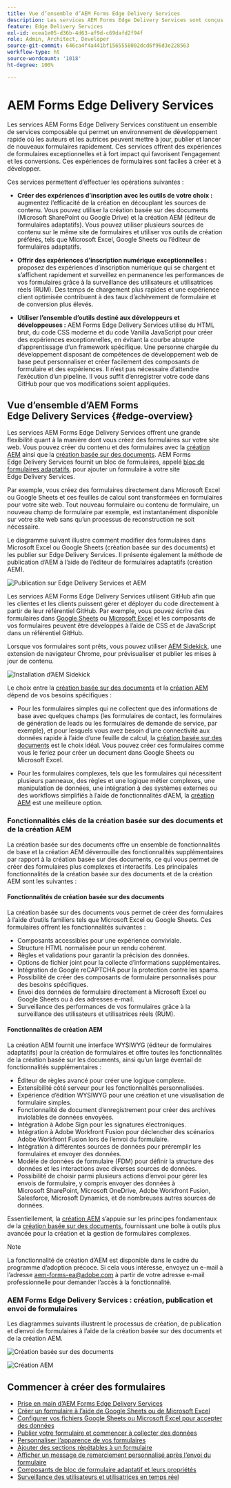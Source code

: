 ```yaml
---
title: Vue d’ensemble d’AEM Forms Edge Delivery Services
description: Les services AEM Forms Edge Delivery Services sont conçus pour des performances optimales, vous permettant d’envisager l’avenir de la collecte de données et de l’interaction client rationalisées.
feature: Edge Delivery Services
exl-id: ecea1e05-d36b-4d63-af9d-c69dafd2f94f
role: Admin, Architect, Developer
source-git-commit: 646ca4f4a441bf1565558002dcd6f96d3e228563
workflow-type: ht
source-wordcount: '1018'
ht-degree: 100%

---
```


# AEM Forms Edge Delivery Services

Les services AEM Forms Edge Delivery Services constituent un ensemble de services composable qui permet un environnement de développement rapide où les auteurs et les autrices peuvent mettre à jour, publier et lancer de nouveaux formulaires rapidement. Ces services offrent des expériences de formulaires exceptionnelles et à fort impact qui favorisent l’engagement et les conversions. Ces expériences de formulaires sont faciles à créer et à développer.

Ces services permettent d’effectuer les opérations suivantes :

* **Créer des expériences d’inscription avec les outils de votre choix :** augmentez l’efficacité de la création en découplant les sources de contenu. Vous pouvez utiliser la création basée sur des documents (Microsoft SharePoint ou Google Drive) et la création AEM (éditeur de formulaires adaptatifs). Vous pouvez utiliser plusieurs sources de contenu sur le même site de formulaires et utiliser vos outils de création préférés, tels que Microsoft Excel, Google Sheets ou l’éditeur de formulaires adaptatifs.

* **Offrir des expériences d’inscription numérique exceptionnelles :** proposez des expériences d’inscription numérique qui se chargent et s’affichent rapidement et surveillez en permanence les performances de vos formulaires grâce à la surveillance des utilisateurs et utilisatrices réels (RUM). Des temps de chargement plus rapides et une expérience client optimisée contribuent à des taux d’achèvement de formulaire et de conversion plus élevés.

* **Utiliser l’ensemble d’outils destiné aux développeurs et développeuses :** AEM Forms Edge Delivery Services utilise du HTML brut, du code CSS moderne et du code Vanilla JavaScript pour créer des expériences exceptionnelles, en évitant la courbe abrupte d’apprentissage d’un framework spécifique. Une personne chargée du développement disposant de compétences de développement web de base peut personnaliser et créer facilement des composants de formulaire et des expériences. Il n’est pas nécessaire d’attendre l’exécution d’un pipeline. Il vous suffit d’enregistrer votre code dans GitHub pour que vos modifications soient appliquées.

## Vue d’ensemble d’AEM Forms Edge Delivery Services {#edge-overview}

Les services AEM Forms Edge Delivery Services offrent une grande flexibilité quant à la manière dont vous créez des formulaires sur votre site web. Vous pouvez créer du contenu et des formulaires avec la [création AEM](/help/forms/creating-adaptive-form-core-components.md) ainsi que la [création basée sur des documents](/help/edge/docs/forms/create-forms.md). AEM Forms Edge Delivery Services fournit un bloc de formulaires, appelé [bloc de formulaires adaptatifs](/help/edge/docs/forms/create-forms.md), pour ajouter un formulaire à votre site Edge Delivery Services.

Par exemple, vous créez des formulaires directement dans Microsoft Excel ou Google Sheets et ces feuilles de calcul sont transformées en formulaires pour votre site web. Tout nouveau formulaire ou contenu de formulaire, un nouveau champ de formulaire par exemple, est instantanément disponible sur votre site web sans qu’un processus de reconstruction ne soit nécessaire.

Le diagramme suivant illustre comment modifier des formulaires dans Microsoft Excel ou Google Sheets (création basée sur des documents) et les publier sur Edge Delivery Services. Il présente également la méthode de publication d’AEM à l’aide de l’éditeur de formulaires adaptatifs (création AEM).

![Publication sur Edge Delivery Services et AEM](/help/edge/assets/AEM-forms-with-EDS-publishing.png)

Les services AEM Forms Edge Delivery Services utilisent GitHub afin que les clientes et les clients puissent gérer et déployer du code directement à partir de leur référentiel GitHub. Par exemple, vous pouvez écrire des formulaires dans [Google Sheets](/help/edge/docs/forms/create-forms.md) ou [Microsoft Excel](/help/edge/docs/forms/create-forms.md) et les composants de vos formulaires peuvent être développés à l’aide de CSS et de JavaScript dans un référentiel GitHub.

Lorsque vos formulaires sont prêts, vous pouvez utiliser [AEM Sidekick](/help/edge/docs/forms/tutorial.md#preview-and-publish-your-content), une extension de navigateur Chrome, pour prévisualiser et publier les mises à jour de contenu.

![Installation d’AEM Sidekick](/help/edge/assets/aem-sidekick-preview-publish-forms.png)

Le choix entre la [création basée sur des documents](#document-based-authoring-features) et la [création AEM](#aem-authoring-features) dépend de vos besoins spécifiques :

* Pour les formulaires simples qui ne collectent que des informations de base avec quelques champs (les formulaires de contact, les formulaires de génération de leads ou les formulaires de demande de service, par exemple), et pour lesquels vous avez besoin d’une connectivité aux données rapide à l’aide d’une feuille de calcul, la [création basée sur des documents](#document-based-authoring-features) est le choix idéal. Vous pouvez créer ces formulaires comme vous le feriez pour créer un document dans Google Sheets ou Microsoft Excel.

* Pour les formulaires complexes, tels que les formulaires qui nécessitent plusieurs panneaux, des règles et une logique métier complexes, une manipulation de données, une intégration à des systèmes externes ou des workflows simplifiés à l’aide de fonctionnalités d’AEM, la [création AEM](#aem-authoring-features) est une meilleure option.


### Fonctionnalités clés de la création basée sur des documents et de la création AEM

La création basée sur des documents offre un ensemble de fonctionnalités de base et la création AEM déverrouille des fonctionnalités supplémentaires par rapport à la création basée sur des documents, ce qui vous permet de créer des formulaires plus complexes et interactifs. Les principales fonctionnalités de la création basée sur des documents et de la création AEM sont les suivantes :

#### Fonctionnalités de création basée sur des documents

La création basée sur des documents vous permet de créer des formulaires à l’aide d’outils familiers tels que Microsoft Excel ou Google Sheets. Ces formulaires offrent les fonctionnalités suivantes :

* Composants accessibles pour une expérience conviviale.
* Structure HTML normalisée pour un rendu cohérent.
* Règles et validations pour garantir la précision des données.
* Options de fichier joint pour la collecte d’informations supplémentaires.
* Intégration de Google reCAPTCHA pour la protection contre les spams.
* Possibilité de créer des composants de formulaire personnalisés pour des besoins spécifiques.
* Envoi des données de formulaire directement à Microsoft Excel ou Google Sheets ou à des adresses e-mail.
* Surveillance des performances de vos formulaires grâce à la surveillance des utilisateurs et utilisatrices réels (RUM).

#### Fonctionnalités de création AEM

La création AEM fournit une interface WYSIWYG (éditeur de formulaires adaptatifs) pour la création de formulaires et offre toutes les fonctionnalités de la création basée sur les documents, ainsi qu’un large éventail de fonctionnalités supplémentaires :

* Éditeur de règles avancé pour créer une logique complexe.
* Extensibilité côté serveur pour les fonctionnalités personnalisées.
* Expérience d’édition WYSIWYG pour une création et une visualisation de formulaire simples.
* Fonctionnalité de document d’enregistrement pour créer des archives inviolables de données envoyées.
* Intégration à Adobe Sign pour les signatures électroniques.
* Intégration à Adobe Workfront Fusion pour déclencher des scénarios Adobe Workfront Fusion lors de l’envoi du formulaire.
* Intégration à différentes sources de données pour préremplir les formulaires et envoyer des données.
* Modèle de données de formulaire (FDM) pour définir la structure des données et les interactions avec diverses sources de données.
* Possibilité de choisir parmi plusieurs actions d’envoi pour gérer les envois de formulaire, y compris envoyer des données à Microsoft SharePoint, Microsoft OneDrive, Adobe Workfront Fusion, Salesforce, Microsoft Dynamics, et de nombreuses autres sources de données.

Essentiellement, la [création AEM](/help/forms/creating-adaptive-form-core-components.md) s’appuie sur les principes fondamentaux de la [création basée sur des documents](/help/edge/docs/forms/create-forms.md), fournissant une boîte à outils plus avancée pour la création et la gestion de formulaires complexes.

>[!NOTE]
>
>
> La fonctionnalité de création d’AEM est disponible dans le cadre du programme d’adoption précoce. Si cela vous intéresse, envoyez un e-mail à l’adresse aem-forms-ea@adobe.com à partir de votre adresse e-mail professionnelle pour demander l’accès à la fonctionnalité.

### AEM Forms Edge Delivery Services : création, publication et envoi de formulaires

Les diagrammes suivants illustrent le processus de création, de publication et d’envoi de formulaires à l’aide de la création basée sur des documents et de la création AEM.

![Création basée sur des documents](/help/edge/assets/document-based-authoring-workflow.png)

![Création AEM](/help/edge/assets/aem-authoring-workflow.png)

## Commencer à créer des formulaires

* [Prise en main d’AEM Forms Edge Delivery Services](/help/edge/docs/forms/tutorial.md)
* [Créer un formulaire à l’aide de Google Sheets ou de Microsoft Excel](/help/edge/docs/forms/create-forms.md)
* [Configurer vos fichiers Google Sheets ou Microsoft Excel pour accepter des données](/help/edge/docs/forms/submit-forms.md)
* [Publier votre formulaire et commencer à collecter des données](/help/edge/docs/forms/publish-forms.md)
* [Personnaliser l’apparence de vos formulaires](/help/edge/docs/forms/style-theme-forms.md)
* [Ajouter des sections répétables à un formulaire](/help/edge/docs/forms/repeatable-forms.md)
* [Afficher un message de remerciement personnalisé après l’envoi du formulaire](/help/edge/docs/forms/thank-you-page-form.md)
* [Composants de bloc de formulaire adaptatif et leurs propriétés](/help/edge/docs/forms/form-components.md)
* [Surveillance des utilisateurs et utilisatrices en temps réel](https://www.aem.live/developer/rum#authentication)

<!-- 

## Start creating forms

<div>

  <style>
    .card-container {
        width: calc(33.33% - 10px);;
        margin: 5px;
        border: 1px solid #ccc;
        border-radius: 5px;
        padding: 5px;
        box-sizing: border-box;
        transition: background-color 0.3s ease; /* Adding transition effect */
    }
    .card-container:hover {
        background-color: #f0f0f0; /* Changing background color on hover */
    }
</style>

<div style="display: flex; flex-wrap: wrap; justify-content: space-between; margin: -5px;">
    <div class="card-container">
        <a href="/help/edge/docs/forms/create-forms.md">
            <img src="/help/edge/assets/smock_devices_18_n.svg" alt="Create a form using eds forms" style="border-radius: 5px;"> </b>
            <br><b style="margin-top: 5px;">Create a form using Google Sheets or Microsoft Excel</b>
        </a>
        <p>Create forms that load and render quickly and automatically reflows on mobile devices.</p>
    </div>
    <div class="card-container">
        <a href="/help/edge/docs/forms/create-forms.md#manually-configure-a-spreadsheet-to-accept-data">   
            <img src="/help/edge/assets/smock_platformdatamapping_18_n.svg" alt="Submit form" alt="Use Form Fragments in an EDS Form" style="border-radius: 5px;"> </b>
            <br><b style="margin-top: 5px;">Submit form to spreadsheet</b>
        </a>
        <p>Submit forms directly to your Microsoft Excel or Google Sheets.</p>
    </div>
     <div class="card-container">
        <a href="/help/edge/docs/forms/style-theme-forms.md">
            <img src="/help/edge/assets/smock_imageautomode_18_N.svg" alt="Apply styles or themes to an eds form" style="border-radius: 5px;"> </b>
            <br><b style="margin-top: 5px;">Customize a theme</b>
        </a>
        <p>Create a consistent brand image by applying the same theme across forms.</p>
    </div>
      <div class="card-container">
        <a href="/help/edge/docs/forms/validate-forms.md">
            <img src="/help/edge/assets/smock_condition_18_n.svg" alt="Add validations to form fields" style="border-radius: 5px;"> </b>
            <br><b style="margin-top: 5px;">Apply field validations</b>
        </a>
        <p>Reduce errors and frustration by checking form inputs for proper formatting.</p>
    </div> 
            <div class="card-container">
        <a href="/help/edge/docs/forms/rules-forms.md">
            <img src="/help/edge/assets/smock_documentfragment_18_n.svg" alt="Use rules to add dynamic behaviour to a form" style="border-radius: 5px;"> </b>
            <br><b style="margin-top: 5px;">Use rules to add dynamic behaviour to a form</b>
        </a>
        <p>Reuse preconfigured fragments across multiple forms.</p>
    </div>
    <div class="card-container">
        <a href="/help/edge/docs/forms/translate-forms.md">  
            <img src="/help/edge/assets/smock_abc_18_n.svg" alt="Translate an EDS Form" style="border-radius: 5px;"> </b>
            <br><b style="margin-top: 5px;">Translate a form</b>
        </a>
        <p>Extend the reach of your forms while keeping costs in check.</p>
    </div>
    <div class="card-container">
        <a href="/help/edge/docs/forms/repeatable-forms.md">  
            <img src="/help/edge/assets/smock_addto_18_n.svg" alt="Add repeatable sections to an EDS Form" style="border-radius: 5px;"> </b>
            <br><b style="margin-top: 5px;">Add repeatable sections</b>
        </a>
        <p>Effortlessly create and add repeatable sections to a form.</p>
    </div>
    <div class="card-container">
        <a href="/help/edge/docs/forms/custom-components-forms.md"> 
            <img src="/help/edge/assets/smock_userdeveloper_18_n.svg" alt="Create custom forms components using standard JavaScript and CSS"  style="border-radius: 5px;"> </b>
            <br><b style="margin-top: 5px;">Create custom components</b>
        </a>
        <p>Use standard JavaScript and CSS to create components and themes.</p>
    </div>
    <div class="card-container">
        <a href="/help/edge/docs/forms/recaptacha-forms.md">  
            <img src="/help//edge/assets/smock_keyclock_18_n.svg" alt="Use reCAPTCHA in an EDS Form" style="border-radius: 5px;"> </b>
            <br><b style="margin-top: 5px;">Use reCAPTCHA</b>
        </a>
        <p>Use OOTB reCAPTCHA integration for robust spam and bot protection.</p>
    </div>


</div>


</br>


-->